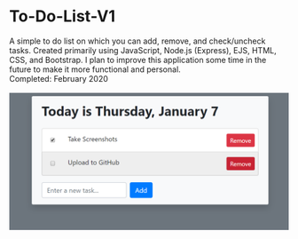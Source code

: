 # To-Do-List-V1
A simple to do list on which you can add, remove, and check/uncheck tasks. Created primarily using JavaScript, Node.js (Express), EJS, HTML, CSS, and Bootstrap. I plan to improve this application some time in the future to make it more functional and personal.\
Completed: February 2020 \
\
![](preview.png)
